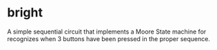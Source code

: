 # bright
A simple sequential circuit that implements a Moore State machine for recognizes when 3 buttons have been pressed in the proper sequence.
